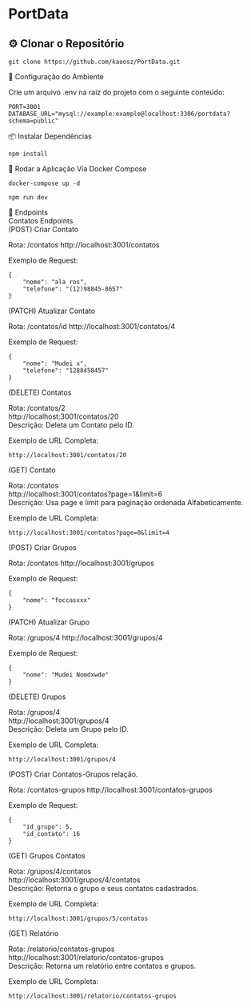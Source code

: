 # PortData
## ⚙️ Clonar o Repositório

```
git clone https://github.com/kaoosz/PortData.git
```
🔧 Configuração do Ambiente

Crie um arquivo .env na raiz do projeto com o seguinte conteúdo:
```
PORT=3001
DATABASE_URL="mysql://example:example@localhost:3306/portdata?schema=public"
```
📦 Instalar Dependências
```
npm install
```
🚀 Rodar a Aplicação
Via Docker Compose
```
docker-compose up -d
```
```
npm run dev
```
 

📄 Endpoints  
Contatos Endpoints  
(POST) Criar Contato

Rota: /contatos
http://localhost:3001/contatos

Exemplo de Request:
```
{
    "nome": "ala ros",
    "telefone": "(12)98845-8657"
}
```

(PATCH) Atualizar Contato

Rota: /contatos/id
http://localhost:3001/contatos/4

Exemplo de Request:
```
{
    "nome": "Mudei x",
    "telefone": "1288458457"
}
```

(DELETE) Contatos

Rota: /contatos/2  
http://localhost:3001/contatos/20  
Descrição: Deleta um Contato pelo ID.

Exemplo de URL Completa:
```
http://localhost:3001/contatos/20
```

(GET) Contato

Rota: /contatos  
http://localhost:3001/contatos?page=1&limit=6  
Descrição: Usa page e limit para paginação ordenada Alfabeticamente.  

Exemplo de URL Completa:
```
http://localhost:3001/contatos?page=0&limit=4
```

(POST) Criar Grupos

Rota: /contatos
http://localhost:3001/grupos

Exemplo de Request:
```
{
    "nome": "foccasxxx"
}
```
(PATCH) Atualizar Grupo

Rota: /grupos/4
http://localhost:3001/grupos/4

Exemplo de Request:
```
{
    "nome": "Mudei Nomdxwde"
}
```
(DELETE) Grupos

Rota: /grupos/4    
http://localhost:3001/grupos/4  
Descrição: Deleta um Grupo pelo ID.

Exemplo de URL Completa:
```
http://localhost:3001/grupos/4
```

(POST) Criar Contatos-Grupos relação.

Rota: /contatos-grupos
http://localhost:3001/contatos-grupos

Exemplo de Request:
```
{
    "id_grupo": 5,
    "id_contato": 16
}
```

(GET) Grupos Contatos

Rota: /grupos/4/contatos  
http://localhost:3001/grupos/4/contatos  
Descrição: Retorna o grupo e seus contatos cadastrados.

Exemplo de URL Completa:
```
http://localhost:3001/grupos/5/contatos
```

(GET) Relatório

Rota: /relatorio/contatos-grupos   
http://localhost:3001/relatorio/contatos-grupos  
Descrição: Retorna um relatório entre contatos e grupos.

Exemplo de URL Completa:
```
http://localhost:3001/relatorio/contatos-grupos
```
